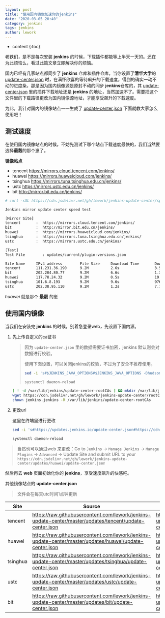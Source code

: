 ```yaml
---
layout: post
title: "使用国内镜像加速你的jenkins"
date: "2020-03-05 20:40"
category: jenkins
tags: jenkins
author: lework
---
```

* content
{:toc}

老铁们，是不是每次安装 **jenkins** 的时候，下载插件都能等上半天一天的。还在为此烦恼么，看过此篇文章立即解决你的烦恼。

国内已经有几家站点都同步了 **jenkins** 仓库和插件仓库，当你设置了**清华大学**的 [update-center.json](https://mirror.tuna.tsinghua.edu.cn/jenkins/updates/update-center.json) 时，在满怀欣喜的等待飙升的下载速度，得到的确实一动不动的进度条，那是因为国内镜像源是原封不动的同步 **jenkins**仓库的，其 [update-center.json](https://mirror.tuna.tsinghua.edu.cn/jenkins/updates/update-center.json) 里的插件下载地址还是 **jenkins** 的地址，当然加速不了。需要把这个文件里的下载路径更改为国内镜像源地址，才能享受飙升的下载速度。

为此，我针对国内的镜像站点一一生成了 [update-center.json](https://mirror.tuna.tsinghua.edu.cn/jenkins/updates/update-center.json) 下面就教大家怎么使用吧！




## 测试速度

在使用国内镜像站点的时候，不妨先测试下哪个站点下载速度最快的，我们当然要选择**最靓**的那个崽了。

**镜像站点**

- tencent https://mirrors.cloud.tencent.com/jenkins/
- huawei https://mirrors.huaweicloud.com/jenkins/
- tsinghua https://mirrors.tuna.tsinghua.edu.cn/jenkins/
- ustc https://mirrors.ustc.edu.cn/jenkins/
- bit http://mirror.bit.edu.cn/jenkins/

```bash
# curl -sSL https://cdn.jsdelivr.net/gh/lework/jenkins-update-center/speed-test.sh | bash

Jenkins mirror update center speed test

[Mirror Site]
tencent       :  https://mirrors.cloud.tencent.com/jenkins/
bit           :  http://mirror.bit.edu.cn/jenkins/
huawei        :  https://mirrors.huaweicloud.com/jenkins/
tsinghua      :  https://mirrors.tuna.tsinghua.edu.cn/jenkins/
ustc          :  https://mirrors.ustc.edu.cn/jenkins/

[Test]
Test File        : updates/current/plugin-versions.json

Site Name     IPv4 address        File Size     Download Time       Download Speed
tencent       111.231.36.190      9.2M          2.6s                3.58MB/s      
bit           202.204.80.77       9.2M          6.6s                1.39MB/s      
huawei        117.78.24.32        9.2M          0.5s                19.4MB/s      
tsinghua      101.6.8.193         9.2M          9.6s                976KB/s       
ustc          202.38.95.110       9.2M          1.2s                7.75MB/s      

```

*huawei* 就是那个 **最靓** 的崽



## 使用国内镜像

当我们在安装完 **jenkins** 的时候，别着急登录web，先设置下国内源。



1. 先上传自定义的ca证书

    > 因为 `update-center.json` 里的数据需要证书加密，jenkins 默认则会对数据进行校验。 
    >
    > 使用下面设置，可以关闭jenkins的校验，不过为了安全不推荐使用。
    >
    >  ```bash
    > sed -i 's#$JENKINS_JAVA_OPTIONS#$JENKINS_JAVA_OPTIONS -Dhudson.model.DownloadService.noSignatureCheck=true#g' /etc/init.d/jenkins
    > 
    > systemctl daemon-reload
    >  ```

    ```bash
    [ ! -d /var/lib/jenkins/update-center-rootCAs ] && mkdir /var/lib/jenkins/update-center-rootCAs
    wget https://cdn.jsdelivr.net/gh/lework/jenkins-update-center/rootCA/update-center.crt -O /var/lib/jenkins/update-center-rootCAs/update-center.crt
    chown jenkins.jenkins -R /var/lib/jenkins/update-center-rootCAs
    ```

2. 更改url

    这里在终端里进行更改

    ```bash
    sed -i 's#https://updates.jenkins.io/update-center.json#https://cdn.jsdelivr.net/gh/lework/jenkins-update-center/updates/huawei/update-center.json#' /var/lib/jenkins/hudson.model.UpdateCenter.xml
    
    systemctl daemon-reload
    ```

> 当然也可以通过web 来更改：Go to `Jenkins` → `Manage Jenkins` → `Manage Plugins` → `Advanced` → Update Site and submit URL to your `https://cdn.jsdelivr.net/gh/lework/jenkins-update-center/updates/huawei/update-center.json`   

然后再去 **web** 页面初始化你的 **jenkins**，享受速度飙升的快感吧。



其他镜像站点的 **update-center.json** 

> 文件会在每天utc时间1点钟更新

| Site     | Source                                                       | CDN                                                          |
| -------- | ------------------------------------------------------------ | ------------------------------------------------------------ |
| tencent  | https://raw.githubusercontent.com/lework/jenkins-update-center/master/updates/tencent/update-center.json | https://cdn.jsdelivr.net/gh/lework/jenkins-update-center/updates/tencent/update-center.json |
| huawei   | https://raw.githubusercontent.com/lework/jenkins-update-center/master/updates/huawei/update-center.json | https://cdn.jsdelivr.net/gh/lework/jenkins-update-center/updates/huawei/update-center.json |
| tsinghua | https://raw.githubusercontent.com/lework/jenkins-update-center/master/updates/tsinghua/update-center.json | https://cdn.jsdelivr.net/gh/lework/jenkins-update-center/updates/tsinghua/update-center.json |
| ustc     | https://raw.githubusercontent.com/lework/jenkins-update-center/master/updates/ustc/update-center.json | https://cdn.jsdelivr.net/gh/lework/jenkins-update-center/updates/ustc/update-center.json |
| bit      | https://raw.githubusercontent.com/lework/jenkins-update-center/master/updates/bit/update-center.json | https://cdn.jsdelivr.net/gh/lework/jenkins-update-center/updates/bit/update-center.json |

